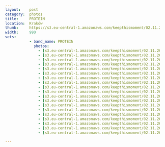 ```yaml
---
layout:    post
category:  photos
title:     PROTEIN
location:  Kraków
thumb:     https://s3.eu-central-1.amazonaws.com/keepthismoment/02.11.2017.protein/IMG_3603.jpg
width:     990
sets:
           - band_name: PROTEIN
             photos:
               - [s3.eu-central-1.amazonaws.com/keepthismoment/02.11.2017.protein/IMG_3598.jpg, 990, 660]
               - [s3.eu-central-1.amazonaws.com/keepthismoment/02.11.2017.protein/IMG_3599.jpg, 990, 660]
               - [s3.eu-central-1.amazonaws.com/keepthismoment/02.11.2017.protein/IMG_3600.jpg, 990, 660]
               - [s3.eu-central-1.amazonaws.com/keepthismoment/02.11.2017.protein/IMG_3601.jpg, 990, 983]
               - [s3.eu-central-1.amazonaws.com/keepthismoment/02.11.2017.protein/IMG_3606.jpg, 990, 660]
               - [s3.eu-central-1.amazonaws.com/keepthismoment/02.11.2017.protein/IMG_3602.jpg, 990, 660]
               - [s3.eu-central-1.amazonaws.com/keepthismoment/02.11.2017.protein/IMG_3608.jpg, 990, 990]
               - [s3.eu-central-1.amazonaws.com/keepthismoment/02.11.2017.protein/IMG_3604.jpg, 990, 660]
               - [s3.eu-central-1.amazonaws.com/keepthismoment/02.11.2017.protein/IMG_3605.jpg, 990, 660]
               - [s3.eu-central-1.amazonaws.com/keepthismoment/02.11.2017.protein/IMG_3614.jpg, 990, 990]
               - [s3.eu-central-1.amazonaws.com/keepthismoment/02.11.2017.protein/IMG_3616.jpg, 990, 660]
               - [s3.eu-central-1.amazonaws.com/keepthismoment/02.11.2017.protein/IMG_3617.jpg, 990, 660]
               - [s3.eu-central-1.amazonaws.com/keepthismoment/02.11.2017.protein/IMG_3619.jpg, 990, 660]
               - [s3.eu-central-1.amazonaws.com/keepthismoment/02.11.2017.protein/IMG_3618.jpg, 990, 660]
               - [s3.eu-central-1.amazonaws.com/keepthismoment/02.11.2017.protein/IMG_3620.jpg, 990, 660]
               - [s3.eu-central-1.amazonaws.com/keepthismoment/02.11.2017.protein/IMG_3623.jpg, 990, 660]
               - [s3.eu-central-1.amazonaws.com/keepthismoment/02.11.2017.protein/IMG_3621.jpg, 990, 660]
               - [s3.eu-central-1.amazonaws.com/keepthismoment/02.11.2017.protein/IMG_3622.jpg, 990, 660]
               - [s3.eu-central-1.amazonaws.com/keepthismoment/02.11.2017.protein/IMG_3603.jpg, 990, 853]

---
```

